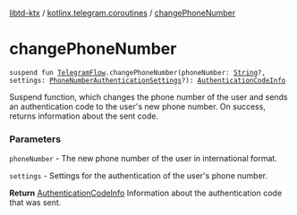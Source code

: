 [libtd-ktx](../index.md) / [kotlinx.telegram.coroutines](index.md) / [changePhoneNumber](./change-phone-number.md)

# changePhoneNumber

`suspend fun `[`TelegramFlow`](../kotlinx.telegram.core/-telegram-flow/index.md)`.changePhoneNumber(phoneNumber: `[`String`](https://kotlinlang.org/api/latest/jvm/stdlib/kotlin/-string/index.html)`?, settings: `[`PhoneNumberAuthenticationSettings`](https://tdlibx.github.io/td/docs/org/drinkless/td/libcore/telegram/TdApi.PhoneNumberAuthenticationSettings.html)`?): `[`AuthenticationCodeInfo`](https://tdlibx.github.io/td/docs/org/drinkless/td/libcore/telegram/TdApi.AuthenticationCodeInfo.html)

Suspend function, which changes the phone number of the user and sends an authentication code to
the user's new phone number. On success, returns information about the sent code.

### Parameters

`phoneNumber` - The new phone number of the user in international format.

`settings` - Settings for the authentication of the user's phone number.

**Return**
[AuthenticationCodeInfo](https://tdlibx.github.io/td/docs/org/drinkless/td/libcore/telegram/TdApi.AuthenticationCodeInfo.html) Information about the authentication code that was sent.

